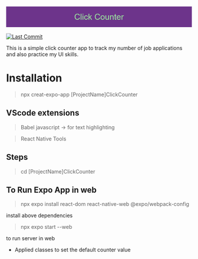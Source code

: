 
![alt text](https://github.com/gayathrirajpatel/ClickCounter/blob/main/AwesomeProject/assets/ClickCounter_Banner.png)

[![Last Commit](https://img.shields.io/badge/lastcommit-Jan24-green.svg)](https://choosealicense.com/licenses/mit/)

This is a simple click counter app to track my number of job applications and also practice my UI skills.

# Installation

>npx creat-expo-app [ProjectName]ClickCounter

## VScode extensions

>Babel javascript -> for text highlighting

>React Native Tools

## Steps

>cd [ProjectName]ClickCounter

## To Run Expo App in web

>npx expo install react-dom react-native-web @expo/webpack-config 

install above dependencies

>npx expo start --web

to run server in web

- Applied classes to set the default counter value 
